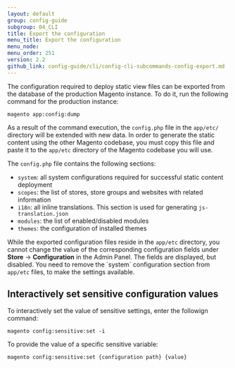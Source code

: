 ```yaml
---
layout: default
group: config-guide 
subgroup: 04_CLI
title: Export the configuration
menu_title: Export the configuration
menu_node: 
menu_order: 251
version: 2.2
github_link: config-guide/cli/config-cli-subcommands-config-export.md
---
```


The configuration required to deploy static view files can be exported from the database of the production Magento instance. To do it, run the following command for the production instance:

    magento app:config:dump

As a result of the command execution, the `config.php` file in the `app/etc/` directory will be extended with new data. In order to generate the static content using the other Magento codebase, you must copy this file and paste it to the `app/etc` directory of the Magento codebase you will use.

The `config.php` file contains the following sections:

- `system`: all system configurations required for successful static content deployment
- `scopes`: the list of stores, store groups and websites with related information
- `i18n`:  all inline translations. This section is used for generating `js-translation.json`
- `modules`: the list of enabled/disabled modules
- `themes`: the configuration of installed themes

<div class="bs-callout bs-callout-info" id="info">
<span class="glyphicon-class">
<p>While the exported configuration files reside in the <code>app/etc</code> directory, you cannot change the value of the corresponding configuration fields under <b>Store</b> -> <b>Configuration</b> in the Admin Panel. The fields are displayed, but disabled. You need to remove the `system` configuration section from <code>app/etc</code> files, to make the settings available.</p></span>
</div>

## Interactively set sensitive configuration values

To interactively set the value of sensitive settings, enter the followign command:

    magento config:sensitive:set -i

To provide the value of a specific sensitive variable:

    magento config:sensitive:set {configuration path} {value}
